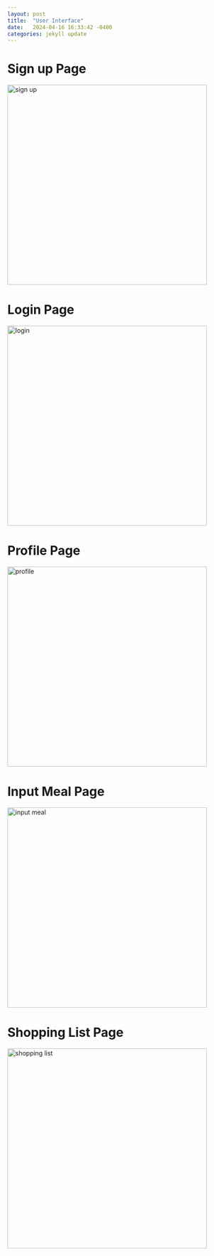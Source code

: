 ```yaml
---
layout: post
title:  "User Interface"
date:   2024-04-16 16:33:42 -0400
categories: jekyll update
---
```

<h1>Sign up Page</h1>
<img width="450" alt="sign up" src = "https://media.discordapp.net/attachments/1230957597931339969/1230958159913549954/signup.png?ex=6635361f&is=6622c11f&hm=7026bb4d9e6876d2a0518306786a12502518a158260630a071f78978c64ee5b1&=&format=webp&quality=lossless&width=546&height=982">
<h1>Login Page</h1>
<img width="450" alt="login" src = "https://media.discordapp.net/attachments/1230957597931339969/1230958159221362698/login.png?ex=6635361f&is=6622c11f&hm=97b579848e60f0802716a65d287cfc8019748d935f808b1cd4c7678be58c97a1&=&format=webp&quality=lossless&width=546&height=982">
<h1>Profile Page</h1>
<img width="450" alt="profile" src = "https://media.discordapp.net/attachments/1230957597931339969/1230958159581937724/username.png?ex=6635361f&is=6622c11f&hm=a1c0d9577fd02723e6b925884c9cbb6f23c290843646083603ec9f162551226b&=&format=webp&quality=lossless&width=546&height=982">
<h1>Input Meal Page</h1>
<img width="450" alt="input meal" src="https://media.discordapp.net/attachments/1230957597931339969/1230958158894334056/input_meal.png?ex=6635361f&is=6622c11f&hm=5dba365bb1e25690e18efbb2b009f7feca00c0670618fdc7f7620f515ed30c7a&=&format=webp&quality=lossless&width=546&height=982">
<h1>Shopping List Page</h1>
<img width="450" alt="shopping list" src="https://media.discordapp.net/attachments/1230957597931339969/1230958158596276334/shopping_list.png?ex=6635361f&is=6622c11f&hm=f23f4c1d3d2df49cbe48bd608131a5fa95ef92bd1b6198542b57bbde9a8070fc&=&format=webp&quality=lossless&width=546&height=982">